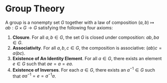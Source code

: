 # Group Theory

A group is a nonempty set $G$ together with a law of composition
$(a, b) \mapsto ab : G \times G \rightarrow G$ satisfying the following four axioms:

1. **Closure**. For all $a, b \in G$, the set $G$ is closed under composition: $ab, ba \in G$.
2. **Associativity**. For all $a, b, c \in G$, the composition is associative: $(ab)c = a(bc)$.
3. **Existence of An Identity Element**. For all $a \in G$, there exists an element $e \in G$
   such that $ae = a = ea$.
4. **Existence of Inverses**. For each $a \in G$, there exists an $a^{-1} \in G$ such that $aa^{-1} = e
   = a^{-1}a$.